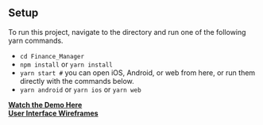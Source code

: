 ## Setup
To run this project, navigate to the directory and run one of the following yarn commands.

- ```cd Finance_Manager```
- ```npm install``` or ```yarn install```
- ```yarn start #``` you can open iOS, Android, or web from here, or run them directly with the commands below.
- ```yarn android``` or ```yarn ios``` or ```yarn web```

[**Watch the Demo Here**](https://www.youtube.com/watch?v=MBNpYkdR5_U) </br>
[**User Interface Wireframes**](https://github.com/2004-wdf-capstone-team-c/Finance_Manager/blob/master/Wallet_wireframes.pdf)  
